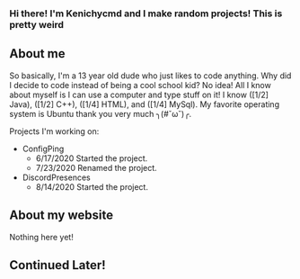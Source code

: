 ### Hi there! I'm Kenichycmd and I make random projects! This is pretty weird
## About me
So basically, I'm a 13 year old dude who just likes to code anything. Why did I decide to code instead of being a cool school kid? No idea! All I know about myself is I can use a computer and type stuff on it! I know ([1/2] Java), ([1/2] C++), ([1/4] HTML), and ([1/4] MySql). My favorite operating system is Ubuntu thank you very much ╮(#ˇωˇ)╭.

Projects I'm working on:
- ConfigPing
  - 6/17/2020 Started the project.
  - 7/23/2020 Renamed the project.
- DiscordPresences
  - 8/14/2020 Started the project.
## About my website
Nothing here yet!
## Continued Later!
